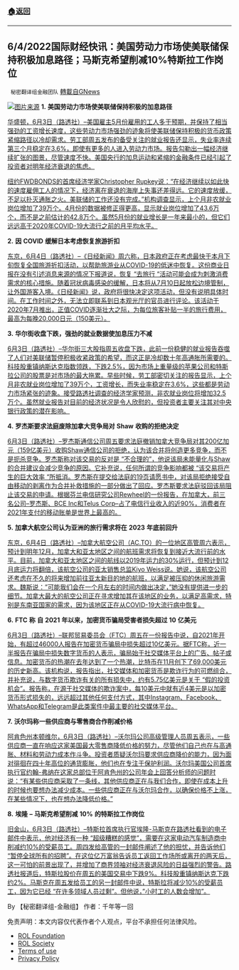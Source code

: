 ###  [:house:返回](README.md)
---


## 6/4/2022国际财经快讯：美国劳动力市场使美联储保持积极加息路径；马斯克希望削减10%特斯拉工作岗位
` 秘密翻译组金融团队` [轉載自GNews](https://gnews.org/zh-hans/2662015/)

![](https://assets.gnews.org/wp-content/uploads/2022/06/图片1_1654346290.png)[图片来源](https://static01.nyt.com) 
**1.** **美国劳动力市场使美联储保持积极的加息路径**
 
[华盛顿，6月3日（路透社）–美国雇主5月份雇用的工人多于预期，并保持了相当强劲的工资增长速度，这些劳动力市场强劲的迹象将使美联储保持积极的货币政策紧缩路径以冷却需求。劳工部周五发布的备受关注的就业报告还显示，失业率连续第三个月稳定在3.6%，即使有更多的人进入劳动力市场。报告勾勒出一幅经济继续扩张的图景，尽管速度不快。美国央行的加息运动和紧缩的金融条件已经引起了投资者对明年经济衰退的焦虑。](https://www.reuters.com/markets/us/us-job-growth-beats-expectations-unemployment-rate-steady-36-2022-06-03/)
 
[纽约FWDBONDS的首席经济学家Christopher Rupkey说：“在经济继续以如此快的速度雇佣工人的情况下，经济离在衰退的海岸上失事还差得远。它的速度放缓，不足以扑灭通胀之火。美联储的工作还没有完成。”机构调查显示，上个月非农就业岗位增加了39万个。4月份的数据被修正得更高，显示就业岗位增加了43.6万个，而不是之前估计的42.8万个。虽然5月份的就业增长是一年来最小的，但它们远远高于2020年COVID-19大流行之前的月平均水平。](https://www.reuters.com/markets/us/us-job-growth-beats-expectations-unemployment-rate-steady-36-2022-06-03/)
 
**2.** **因** **COVID** **缓解日本考虑恢复旅游折扣**
 
[东京，6月4日（路透社）–《日经新闻》周六称，日本政府正在考虑最快于本月下旬恢复全国旅游折扣活动，以帮助旅游业从COVID-19的低迷中恢复。这份商业日报在没有引述消息来源的情况下报道说，恢复 “去旅行 “活动可能会成为刺激消费需求的核心措施。随着冠状病毒感染的缓解，日本将从7月10日起放松边境管制，让外国游客入境。《日经新闻》说，政府将很快决定这项活动，但没有说明具体时间。在工作时间之外，无法立即联系到日本观光厅的官员进行评论。该活动于2020年7月推出，正值COVID逐渐壮大之际，为每位旅客补贴一半的旅行费用，最高为每晚20,000日元（150美元）。](https://www.reuters.com/world/asia-pacific/japan-considers-resuming-tourism-discount-covid-eases-nikkei-2022-06-04/)
 
**3.** **华尔街收盘下跌，强劲的就业数据使加息压力不减**
 
[6月3日（路透社）–华尔街三大股指周五收盘下跌，此前一份稳健的就业报告吞噬了人们对美联储暂停积极收紧政策的希望，而这正是冷却数十年高通胀所需要的。科技股重镇纳斯达克指数领跌，下跌2.5%，因为市场上重量级的苹果公司和特斯拉公司的股票是对市场的最大拖累。早些时候，劳工部密切关注的报告显示，上个月非农就业岗位增加了39万个，工资增长，而失业率稳定在3.6%，这些都是劳动力市场紧张的迹象。接受路透社调查的经济学家预测，非农就业岗位将增加32.5万个。虽然就业报告对目前的经济状况是令人欣慰的，但投资者主要关注其对中央银行政策的潜在影响。](https://www.reuters.com/markets/europe/futures-slide-after-musks-warning-economy-2022-06-03/)
 
**4.** **罗杰斯要求法庭废除加拿大竞争局对** **Shaw** **收购的拒绝决定**
 
[6月3日（路透社）–罗杰斯通信公司周五要求法庭撤销加拿大竞争局对其200亿加元（159亿美元）收购Shaw通信公司的拒绝，认为该合并将创造更多竞争，而不是扼杀竞争。罗杰斯称对该交易的反对是 “不合理的”，他说该局未能量化与Shaw的合并建议会减少竞争的原因。它补充说，任何所谓的竞争影响都被 “该交易将产生的巨大效率 “所抵消。罗杰斯在提交给法庭的19页请愿书中，对该局拒绝接受自由移动的剥离作为合并补救措施的一部分做出了回应。罗杰斯要求法庭驳回该局阻止该交易的申请。根据芬兰电信研究公司Rewheel的一份报告，在加拿大，前三名公司–罗杰斯、BCE Inc和Telus Corp–占了电信行业收入的近90%，消费者在2021年支付的移动账单是世界上最高的。](https://www.reuters.com/business/media-telecom/rogers-responds-canada-competition-bureaus-opposition-shaw-takeover-2022-06-03/)
 
**5.** **加拿大航空公司认为亚洲的旅行需求将在** **2023** **年底前回升**
 
[东京，6月4日（路透社）–加拿大航空公司（AC.TO）的一位地区高管周六表示，预计到明年12月，加拿大和亚太地区之间的航班需求将恢复到接近大流行前的水平。目前，加拿大和亚太地区之间的航线以2019年运力的30%运行，但预计到12月底运力将翻倍，该航空公司的亚太销售总监Kiyo Weiss说。她说，该航空公司还考虑在不久的将来增加前往亚太新目的地的航班，以满足被压抑的休闲旅游需求。魏斯说：”可能我们会在一个月左右的时间内做出决定，”她没有提供进一步的细节。加拿大最大的航空公司正在寻求增加其在该地区的业务，以满足高需求，特别是东南亚国家的需求，因为该地区正在从COVID-19大流行病中恢复。](https://www.reuters.com/business/aerospace-defense/air-canada-sees-travel-demand-asia-rebound-by-end-2023-executive-says-2022-06-04/)
 
**6.** **FTC** **称** **自** **2021** **年以来，加密货币骗局受害者损失超过** **10** **亿美元**
 
[6月3日（路透社）–联邦贸易委员会（FTC）周五在一份报告中说，自2021年开始，有超过46000人报告在加密货币骗局中损失超过10亿美元。据FTC称，近一半报告在骗局中损失数字货币的人表示，骗局始于社交媒体平台上的广告、帖子或信息。加密货币的热潮在去年达到了一个热潮，比特币在11月创下了69,000美元的历史新高。该机构说，报告指出，社交媒体和加密货币是欺诈行为的可燃组合，并补充说，与数字货币欺诈有关的所有损失中，约有5.75亿美元是关于 “假的投资机会”。报告称，在源于社交媒体的欺诈案中，每10美元中就有近4美元是以加密货币形式损失的，远远超过其他任何支付方式，其中Instagram、Facebook、WhatsApp和Telegram是此类案件中最主要的社交媒体平台。](https://www.reuters.com/markets/us/crypto-scam-victims-lose-more-than-1-billion-since-2021-ftc-2022-06-03/)
 
**7.** **沃尔玛称一些供应商与零售商合作削减价格**
 
[阿肯色州本顿维尔，6月3日（路透社）–沃尔玛公司高级管理人员周五表示，一些供应商一直在响应这家美国最大零售商降低价格的努力，尽管他们自己也在与高通胀、材料和劳动力成本作斗争。投资者质疑沃尔玛要求供应商降价的能力，因为面对徘徊在四十年高位的通货膨胀，他们也在专注于保护利润。沃尔玛美国公司首席执行官约翰-弗纳在这家总部位于阿肯色州的公司年会上回答分析师的问题时说：“有某些供应商采取了一条线，其他供应商正在与我们合作，即使在成本上升的时候也要想办法减少成本。一些供应商正在与沃尔玛合作，以确保价格不上涨，在某些情况下，也在想办法降低价格。”](https://www.reuters.com/business/walmart-add-4000-jobs-with-four-new-us-fulfillment-centers-2022-06-03/)
 
**8.** **埃隆** **–** **马斯克希望削减** **10%** **的特斯拉工作岗位**
 
[旧金山，6月3日（路透社）–特斯拉首席执行官埃隆-马斯克在路透社看到的电子邮件中表示，他对经济有一种 “超级糟糕的感觉”，需要在这家电动汽车制造商中削减约10%的受薪员工。周四发给高管的一封邮件阐述了他的担忧，并告诉他们 “暂停全球所有的招聘”。在这位亿万富翁告诉员工返回工作场所或离开的两天后，这一可怕的前景出现了，并增加了商界领袖对经济衰退风险的日益强烈的警告。路透社报道后，特斯拉股价在周五的美国交易中下跌9%。科技股重镇纳斯达克下跌约2%。马斯克在周五发给员工的另一封邮件中说，特斯拉将减少10%的受薪员工，因为它已经 “在许多领域人员过剩”。但他说，”小时工的人数会增加”。](https://www.reuters.com/technology/exclusive-musk-says-tesla-needs-cut-staff-by-10-pauses-all-hiring-2022-06-03/)
 
By 【秘密翻译组-金融组】
作者：千年等一回

免责声明：本文内容仅代表作者个人观点，平台不承担任何法律风险。
  
- [ROL Foundation](https://rolfoundation.org/)
- [ROL Society](https://rolsociety.org/)
- [Terms of use](https://gnews.org/terms-of-use-3/)
- [Privacy Policy](https://gnews.org/privacy-policy/)
